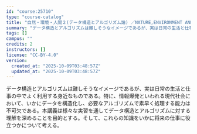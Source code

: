 ```yaml
---
id: "course:25710"
type: "course-catalog"
title: "自然・環境・人間２(データ構造とアルゴリズム論) ／NATURE,ENVIRONMENT AND HUMANITY2(INTRODUCTION TO DATA STRUCTURE AND ALGORITHM)"
summary: "データ構造とアルゴリズムは難しそうなイメージであるが、実は日常の生活と仕事の中でよく利用する身近なものである。特に、情報爆発といわれる現代社会において、いかにデータを構造化し、必要なアルゴリズムで素早く処理する能力は不可欠である。本講義は様…"
tags: []
campus: ""
credits: 2
instructors: []
license: "CC-BY-4.0"
version:
  created_at: "2025-10-09T03:48:57Z"
  updated_at: "2025-10-09T03:48:57Z"
---
```

データ構造とアルゴリズムは難しそうなイメージであるが、実は日常の生活と仕事の中でよく利用する身近なものである。特に、情報爆発といわれる現代社会において、いかにデータを構造化し、必要なアルゴリズムで素早く処理する能力は不可欠である。本講義は様々な実習を通してデータ構造とアルゴリズムに対する理解を深めることを目的とする。そして、これらの知識をいかに将来の仕事に役立つかについて考える。
